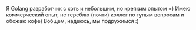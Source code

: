 Я Golang разработчик с хоть и небольшим, но крепким опытом =)
Имею коммерческий опыт, не тереблю (почти) коллег по тупым вопросам и обожаю кофе)
Вобщем, надеюсь, мы подружимся :)
